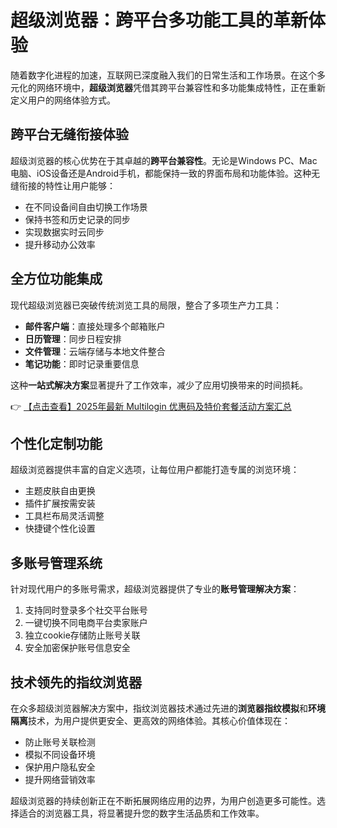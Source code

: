 # 超级浏览器：跨平台多功能工具的革新体验

随着数字化进程的加速，互联网已深度融入我们的日常生活和工作场景。在这个多元化的网络环境中，**超级浏览器**凭借其跨平台兼容性和多功能集成特性，正在重新定义用户的网络体验方式。

## 跨平台无缝衔接体验

超级浏览器的核心优势在于其卓越的**跨平台兼容性**。无论是Windows PC、Mac电脑、iOS设备还是Android手机，都能保持一致的界面布局和功能体验。这种无缝衔接的特性让用户能够：

- 在不同设备间自由切换工作场景
- 保持书签和历史记录的同步
- 实现数据实时云同步
- 提升移动办公效率

## 全方位功能集成

现代超级浏览器已突破传统浏览工具的局限，整合了多项生产力工具：

- **邮件客户端**：直接处理多个邮箱账户
- **日历管理**：同步日程安排
- **文件管理**：云端存储与本地文件整合
- **笔记功能**：即时记录重要信息

这种**一站式解决方案**显著提升了工作效率，减少了应用切换带来的时间损耗。

👉 [【点击查看】2025年最新 Multilogin 优惠码及特价套餐活动方案汇总](https://bit.ly/multIlogin)

## 个性化定制功能

超级浏览器提供丰富的自定义选项，让每位用户都能打造专属的浏览环境：

- 主题皮肤自由更换
- 插件扩展按需安装
- 工具栏布局灵活调整
- 快捷键个性化设置

## 多账号管理系统

针对现代用户的多账号需求，超级浏览器提供了专业的**账号管理解决方案**：

1. 支持同时登录多个社交平台账号
2. 一键切换不同电商平台卖家账户
3. 独立cookie存储防止账号关联
4. 安全加密保护账号信息安全

## 技术领先的指纹浏览器

在众多超级浏览器解决方案中，指纹浏览器技术通过先进的**浏览器指纹模拟**和**环境隔离**技术，为用户提供更安全、更高效的网络体验。其核心价值体现在：

- 防止账号关联检测
- 模拟不同设备环境
- 保护用户隐私安全
- 提升网络营销效率

超级浏览器的持续创新正在不断拓展网络应用的边界，为用户创造更多可能性。选择适合的浏览器工具，将显著提升您的数字生活品质和工作效率。